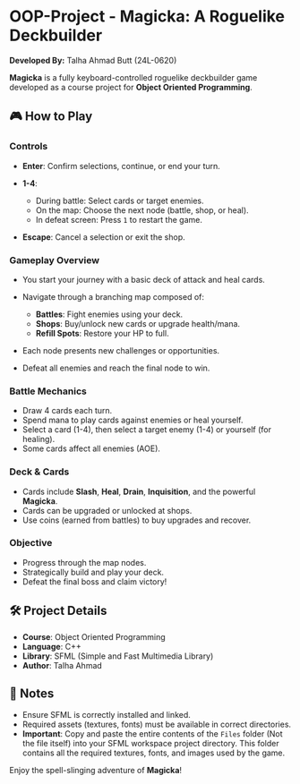 # OOP-Project - Magicka: A Roguelike Deckbuilder

**Developed By:** Talha Ahmad Butt (24L-0620)

**Magicka** is a fully keyboard-controlled roguelike deckbuilder game developed as a course project for **Object Oriented Programming**.

## 🎮 How to Play

### Controls

* **Enter**: Confirm selections, continue, or end your turn.
* **1-4**:

  * During battle: Select cards or target enemies.
  * On the map: Choose the next node (battle, shop, or heal).
  * In defeat screen: Press `1` to restart the game.
* **Escape**: Cancel a selection or exit the shop.

### Gameplay Overview

* You start your journey with a basic deck of attack and heal cards.
* Navigate through a branching map composed of:

  * **Battles**: Fight enemies using your deck.
  * **Shops**: Buy/unlock new cards or upgrade health/mana.
  * **Refill Spots**: Restore your HP to full.
* Each node presents new challenges or opportunities.
* Defeat all enemies and reach the final node to win.

### Battle Mechanics

* Draw 4 cards each turn.
* Spend mana to play cards against enemies or heal yourself.
* Select a card (1-4), then select a target enemy (1-4) or yourself (for healing).
* Some cards affect all enemies (AOE).

### Deck & Cards

* Cards include **Slash**, **Heal**, **Drain**, **Inquisition**, and the powerful **Magicka**.
* Cards can be upgraded or unlocked at shops.
* Use coins (earned from battles) to buy upgrades and recover.

### Objective

* Progress through the map nodes.
* Strategically build and play your deck.
* Defeat the final boss and claim victory!

## 🛠️ Project Details

* **Course**: Object Oriented Programming
* **Language**: C++
* **Library**: SFML (Simple and Fast Multimedia Library)
* **Author**: Talha Ahmad

## 📁 Notes

* Ensure SFML is correctly installed and linked.
* Required assets (textures, fonts) must be available in correct directories.
* **Important**: Copy and paste the entire contents of the `Files` folder (Not the file itself) into your SFML workspace project directory. This folder contains all the required textures, fonts, and images used by the game.

Enjoy the spell-slinging adventure of **Magicka**!
